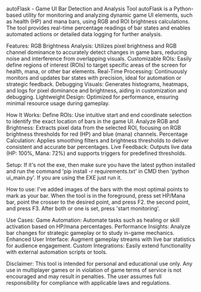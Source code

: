 autoFlask - Game UI Bar Detection and Analysis Tool
autoFlask is a Python-based utility for monitoring and analyzing dynamic game UI elements, such as health (HP) and mana bars, using RGB and ROI brightness calculations. The tool provides real-time percentage readings of bar states and enables automated actions or detailed data logging for further analysis.

Features:
RGB Brightness Analysis: Utilizes pixel brightness and RGB channel dominance to accurately detect changes in game bars, reducing noise and interference from overlapping visuals.
Customizable ROIs: Easily define regions of interest (ROIs) to target specific areas of the screen for health, mana, or other bar elements.
Real-Time Processing: Continuously monitors and updates bar states with precision, ideal for automation or strategic feedback.
Debugging Visuals: Generates histograms, heatmaps, and logs for pixel dominance and brightness, aiding in customization and debugging.
Lightweight Design: Optimized for performance, ensuring minimal resource usage during gameplay.

How It Works:
Define ROIs: Use intuitive start and end coordinate selection to identify the exact location of bars in the game UI.
Analyze RGB and Brightness: Extracts pixel data from the selected ROI, focusing on RGB brightness thresholds for red (HP) and blue (mana) channels.
Percentage Calculation: Applies smoothing filters and brightness thresholds to deliver consistent and accurate bar percentages.
Live Feedback: Outputs live data (HP: 100%, Mana: 72%) and supports triggers for predefined thresholds.

Setup: If it's not the exe, then make sure you have the latest python installed and run the command 'pip install -r requirements.txt'
in CMD then 'python ui_main.py'. If you are using the EXE just run it.

How to use: I've added images of the bars with the most optimal points to mark as your bar.
When the tool is in the foreground, press set HP/Mana bar, point the crosser to the desired point, and press F2. the second point, and press F3.
After both or one is set, press 'start monitoring'.

Use Cases:
Game Automation: Automate tasks such as healing or skill activation based on HP/mana percentages.
Performance Insights: Analyze bar changes for strategic gameplay or to study in-game mechanics.
Enhanced User Interface: Augment gameplay streams with live bar statistics for audience engagement.
Custom Integrations: Easily extend functionality with external automation scripts or tools.

Disclaimer:
This tool is intended for personal and educational use only. Any use in multiplayer games or in violation of game terms of service is not encouraged and may result in penalties. The user assumes full responsibility for compliance with applicable laws and regulations.
